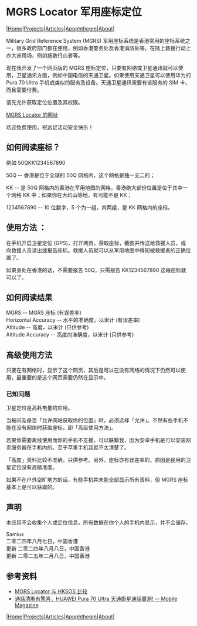 # MGRS Locator 军用座标定位

|[Home](/README.md)|[Projects](/projects.md)|[Articles](/articles.md)|[Apophthegm](/apophthegm.md)|[About](/about.md)|

Military Grid Reference System (MGRS) 军用座标系统是香港常用的座标系统之一，很多政府部门都在使用，例如香港警务处及香港消防处等。在陆上救援行动上亦大派用场，例如拯救行山者等。

现在我开发了一个网页版的 MGRS 座标定位，只要有网络或卫星通讯就可以使用，卫星通讯方面，例如中国电信的天通卫星。如果使用天通卫星可以使用华为的 Pura 70 Ultra 手机或类似的服务及设备。天通卫星通讯需要有该服务的 SIM 卡，而且需要付费。

请先允许获取定位位置及其权限。

[MGRS Locator 的网址](https://cybersecurity-ninjas.com/mgrs.html)  

欢迎免费使用。祝远足活动安全快乐！

## 如何阅读座标？

例如 50QKK1234567890

50Q -- 香港是位于全球的 50Q 网格内，这个网格是独一无二的；  

KK -- 是 50Q 网格内的香港在军用地图的网格，香港绝大部份位置是位于其中一个网格 KK 中；如果你在大屿山等地，有可能不是 KK；  

1234567890 -- 10 位数字，5 个为一组，共两组，是 KK 网格内的座标。

## 使用方法 ：

在手机开启卫星定位 (GPS)，打开网页，获取座标，截图并传送给救援人员，或向救援人员读出或报告座标。救援人员就可以从军用地图中得知被救援者的正确位置了。

如果身处在香港的话，不需要报告 50Q，只需报告 KK1234567890 这段座标就可以了。

## 如何阅读结果

MGRS -- MGRS 座标  (有误差率)  
Horizontal Accuracy -- 水平的准确度，以米计  (有误差率)  
Altitude -- 高度，以米计  (只供参考)  
Altitude Accuracy -- 高度的准确度，以米计   (只供参考)     

## 高级使用方法

只要在有网络时，显示了这个网页，其后是可以在没有网络的情况下仍然可以使用，最重要的是这个网页需要仍然在显示中。

### 已知问题

卫星定位是高耗电量的应用。

当被问及是否「允许网站获取你的位置」时，必须选择「允许」。不然有些手机不能在没有网络时获取座标，即「高级使用方法」。

若果你需要离线使用而你的手机不支援，可以联繫我，因为安卓手机是可以安装网页服务器在手机内的。至于苹果手机我就不太清楚了。

「高度」资料比较不准确，只供参考。另外，座标亦有误差率的，原因是民用的卫星定位没有高精准度。

如果不在户外空旷地方的话，有些手机并未能全部显示所有资料，但 MGRS 座标基本上是可以获取的。

## 声明

本应用不会收集个人或定位信息，所有数据在你个人的手机内显示，并不会储存。

Samiux    
二零二四年八月七日，中国香港  
更新 二零二四年八月八日，中国香港  
更新 二零二五年二月八日，中国香港   

## 参考资料

- [MGRS Locator 与 HKSOS 比较](/hksos_vs_mgrs.md)  
- [通話清晰有驚喜，HUAWEI Pura 70 Ultra 天通衛星通話實測! -- Mobile Magazine](https://www.mobilemagazinehk.com/2024/08/huawei-pura-70-ultra-tiantong-satellite-service-test.html)  

|[Home](/README.md)|[Projects](/projects.md)|[Articles](/articles.md)|[Apophthegm](/apophthegm.md)|[About](/about.md)|
